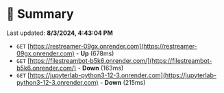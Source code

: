 # 📖 Summary
Last updated: **8/3/2024, 4:43:04 PM**

- `GET` [https://restreamer-09gx.onrender.com](https://restreamer-09gx.onrender.com) - **Up** (678ms)
- `GET` [https://filestreambot-b5k6.onrender.com/](https://filestreambot-b5k6.onrender.com/) - **Down** (163ms)
- `GET` [https://jupyterlab-python3-12-3.onrender.com](https://jupyterlab-python3-12-3.onrender.com) - **Down** (215ms)
